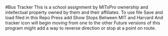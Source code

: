 #Bus Tracker
This is a school assignment by MITxPro ownership and intellectual property owned by them and their affiliates. 
To use file
Save and load filed in this Repo
Press add Show Stops Between MIT and Harvard
And tracker icon will begin moving from one to the other
Future versions of this program might add a way to reverse direction or stop at a point on route. 